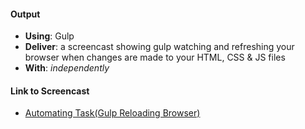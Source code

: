 #### Output
- **Using**: Gulp
- **Deliver**: a screencast showing gulp watching and refreshing your browser when changes are made to your HTML, CSS & JS files
- **With**: *independently*

#### Link to Screencast
- [Automating Task(Gulp Reloading Browser)](https://youtu.be/_VO83xoPe8U)
